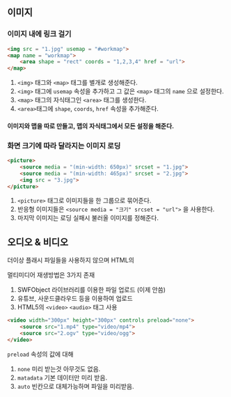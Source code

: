 ## 이미지

### 이미지 내에 링크 걸기

```html
<img src = "1.jpg" usemap = "#workmap">
<map name = "workmap">
    <area shape = "rect" coords = "1,2,3,4" href = "url">
</map>
```

1. `<img>` 태그와 `<map>` 태그를 별개로 생성해준다.
2. `<img>` 태그에 `usemap` 속성을 추가하고 그 값은 `<map>` 태그의 `name` 으로 설정한다.
3. `<map>` 태그의 자식태그인 `<area>` 태그를 생성한다.
4. `<area>`태그에 `shape`, `coords`, `href` 속성을 추가해준다.
   
#### 이미지와 맵을 따로 만들고, 맵의 자식태그에서 모든 설정을 해준다.

### 화면 크기에 따라 달라지는 이미지 로딩

```html
<picture>
    <source media = "(min-width: 650px)" srcset = "1.jpg">
    <source media = "(min-width: 465px)" srcset = "2.jpg">
    <img src = "3.jpg">
</picture>
```

1. `<picture>` 태그로 이미지들을 한 그룹으로 묶어준다.
2. 반응형 이미지들은 `<source media = "크기" srcset = "url">` 을 사용한다.
3. 마지막 이미지는 로딩 실패시 불러올 이미지를 정해준다.




## 오디오 & 비디오

더이상 플래시 파일들을 사용하지 않으며 HTML의 <Audio>, <Video>로 대체.

멀티미디어 재생방법은 3가지 존재
1. SWFObject 라이브러리를 이용한 파일 업로드 (이제 안씀)
2. 유튜브, 사운드클라우드 등을 이용하여 업로드
3. HTML5의 `<video>` `<audio>` 태그 사용

```html
<video width="300px" height="300px" controls preload="none">
    <source src="1.mp4" type="video/mp4">
    <source src="2.ogv" type="video/ogg">
</video>
```

`preload` 속성의 값에 대해
1. `none` 미리 받는것 아무것도 없음.
2. `matadata` 기본 데이터만 미리 받음.
3. `auto` 빈칸으로 대체가능하며 파일을 미리받음.


   


















